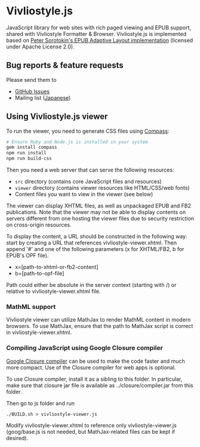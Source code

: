# Vivliostyle.js

JavaScript library for web sites with rich paged viewing and EPUB support, shared with Vivliostyle Formatter & Browser.
Vivliostyle.js is implemented based on [Peter Sorotokin's EPUB Adaptive Layout implementation](https://github.com/sorotokin/adaptive-layout) (licensed under Apache License 2.0).

## Bug reports & feature requests

Please send them to

- [GitHub Issues](https://github.com/vivliostyle/vivliostyle.js/issues)
- Mailing list ([Japanese](https://groups.google.com/forum/?hl=ja#!forum/vivliostyle-ja))

## Using Vivliostyle.js viewer

To run the viewer, you need to generate CSS files using [Compass](http://compass-style.org):

```sh
# Ensure Ruby and Node.js is installed in your system
gem install compass
npm run install
npm run build-css
```

Then you need a web server that can serve the following resources:

- `src` directory (contains core JavaScript files and resources)
- `viewer` directory (contains viewer resources like HTML/CSS/web fonts)
- Content files you want to view in the viewer (see below)

The viewer can display XHTML files, as well as unpackaged EPUB and FB2 publications.
Note that the viewer may not be able to display contents on servers different
from one hosting the viewer files due to security restriction on cross-origin resources.

To display the content, a URL should be constructed in the following way:
start by creating a URL that references vivliostyle-viewer.xhtml.
Then append '#' and one of the following parameters (x for XHTML/FB2, b for EPUB's OPF file).

- x=[path-to-xhtml-or-fb2-content]
- b=[path-to-opf-file]

Path could either be absolute in the server context (starting with /)
or relative to vivliostyle-viewer.xhtml file.

### MathML support

Vivliostyle viewer can utilize MathJax to render MathML content in modern browsers.
To use MathJax, ensure that the path to MathJax script is correct in
vivliostyle-viewer.xhtml.

### Compiling JavaScript using Google Closure compiler

[Google Closure compiler](https://developers.google.com/closure/compiler/)
can be used to make the code faster and much more compact. Use of the
Closure compiler for web apps is optional.

To use Closure compiler, install it as a sibling to this folder. In
particular, make sure that closure jar file is available as
../closure/compiler.jar from this folder.

Then go to js folder and run

```
./BUILD.sh > vivliostyle-viewer.js
```

Modify vivliostyle-viewer.xhtml to reference only vivliostyle-viewer.js (goog/base.js is not
needed, but MathJax-related files can be kept if desired).
